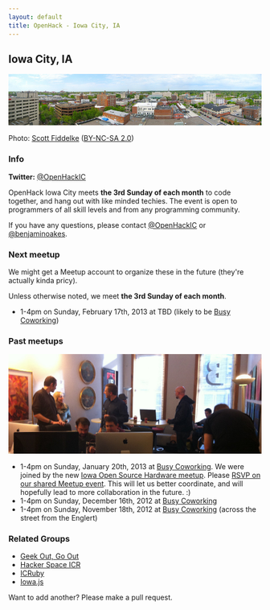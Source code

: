 ```yaml
---
layout: default
title: OpenHack - Iowa City, IA
---
```


## Iowa City, IA

![Panorama of Iowa City](/iowa_city/scottfidd_iowa_city_panorama.jpg)

Photo: [Scott Fiddelke](http://www.flickr.com/photos/scottfidd/7084756573/) ([BY-NC-SA 2.0](http://creativecommons.org/licenses/by-nc-sa/2.0/))

### Info

**Twitter:** [@OpenHackIC](http://twitter.com/OpenHackIC)

OpenHack Iowa City meets **the 3rd Sunday of each month** to code together, and hang out with like minded techies. The event is open to programmers of all skill levels and from any programming community.

If you have any questions, please contact [@OpenHackIC](http://twitter.com/OpenHackIC) or [@benjaminoakes](http://twitter.com/benjaminoakes).

### Next meetup

We might get a Meetup account to organize these in the future (they're actually kinda pricy).

Unless otherwise noted, we meet **the 3rd Sunday of each month**.

* 1-4pm on Sunday, February 17th, 2013 at TBD (likely to be [Busy Coworking](http://busycoworking.com/))

### Past meetups

![First Meetup](/iowa_city/benjaminoakes_first_meetup.jpg)

* 1-4pm on Sunday, January 20th, 2013 at [Busy Coworking](http://busycoworking.com/).  We were joined by the new [Iowa Open Source Hardware meetup](http://www.meetup.com/Iowa-Open-Source-Hardware-meetup/).  Please [RSVP on our shared Meetup event](http://www.meetup.com/Iowa-Open-Source-Hardware-meetup/events/98860292/).  This will let us better coordinate, and will hopefully lead to more collaboration in the future.  :)
* 1-4pm on Sunday, December 16th, 2012 at [Busy Coworking](http://busycoworking.com/)
* 1-4pm on Sunday, November 18th, 2012 at [Busy Coworking](http://busycoworking.com/) (across the street from the Englert)

### Related Groups

* [Geek Out, Go Out](http://www.meetup.com/GeekOutGoOut/)
* [Hacker Space ICR](http://www.hackerspaceicr.org/)
* [ICRuby](http://www.icruby.org/)
* [Iowa.js](http://www.iowajs.org/)

Want to add another?  Please make a pull request.
